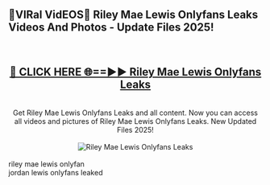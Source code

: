 <h2>🔴VIRal VidEOS🔴 Riley Mae Lewis Onlyfans Leaks Videos And Photos - Update Files 2025!</h2>
<br>
<div align="center">
<h2><a href="https://virallinks.top/odZfE0" rel="nofollow">🔴 CLICK HERE 🌐==►► Riley Mae Lewis Onlyfans Leaks</a></h2>
<br>
Get Riley Mae Lewis Onlyfans Leaks and all content. Now you can access all videos and pictures of Riley Mae Lewis Onlyfans Leaks. New Updated Files 2025!
<br>
<br>
<a href="https://virallinks.top/odZfE0" rel="nofollow" data-target="animated-image.originalLink"><img src="https://i.imgur.com/dJHk4Zq.gif)" alt="Riley Mae Lewis Onlyfans Leaks" style="max-width: 100%; display: inline-block;" data-target="animated-image.originalImage"></a>
</div>
<br>
riley mae lewis onlyfan<br>
jordan lewis onlyfans leaked